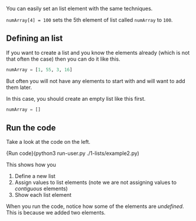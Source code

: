 You can easily set an list element with the same techniques.

`numArray[4] = 100` sets the 5th element of list called `numArray` to `100`.

## Defining an list
If you want to create a list and you know the elements already (which is not that often the case) then you can do it like this.

```python
numArray = [1, 55, 3, 16]
```

But often you will not have any elements to start with and will want to add them later. 

In this case, you should create an empty list like this first.

```python
numArray = []
```

## Run the code
Take a look at the code on the left. 

{Run code}(python3 run-user.py ./1-lists/example2.py)

This shows how you 

1. Define a new list
1. Assign values to list elements (note we are not assigning values to *contiguous* elements)
1. Show each list element

When you run the code, notice how some of the elements are *undefined*. This is because we added two elements.

